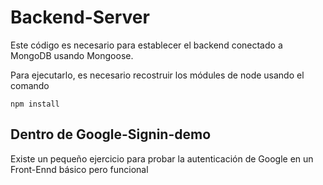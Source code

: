 # Backend-Server

Este código es necesario para establecer el backend conectado a MongoDB usando Mongoose.

Para ejecutarlo, es necesario recostruir los módules de node usando el comando

```
npm install
```

## Dentro de Google-Signin-demo

Existe un pequeño ejercicio para probar la autenticación de Google en un Front-Ennd básico pero funcional